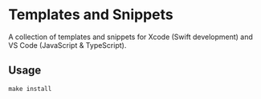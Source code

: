 # Templates and Snippets

A collection of templates and snippets for Xcode (Swift development) and VS Code (JavaScript & TypeScript).

## Usage

```
make install
```
